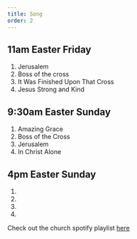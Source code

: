 ```yaml
---
title: Song
order: 2
---
```


## 11am Easter Friday
1. Jerusalem
2. Boss of the cross
3. It Was Finished Upon That Cross
4. Jesus Strong and Kind

## 9:30am Easter Sunday
1. Amazing Grace
2. Boss of the Cross
3. Jerusalem
4. In Christ Alone

## 4pm Easter Sunday
1.
2. 
3. 
4. 

Check out the church spotify playlist [here](https://open.spotify.com/playlist/3gh0ZKXkJBDbNEnZqJJDXj?si=0908aa3f87544643)
